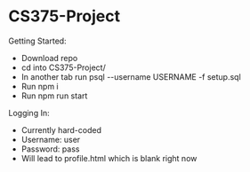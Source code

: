 # CS375-Project
Getting Started:
- Download repo
- cd into CS375-Project/
- In another tab run psql --username USERNAME -f setup.sql
- Run npm i
- Run npm run start

Logging In:
- Currently hard-coded
- Username: user
- Password: pass
- Will lead to profile.html which is blank right now